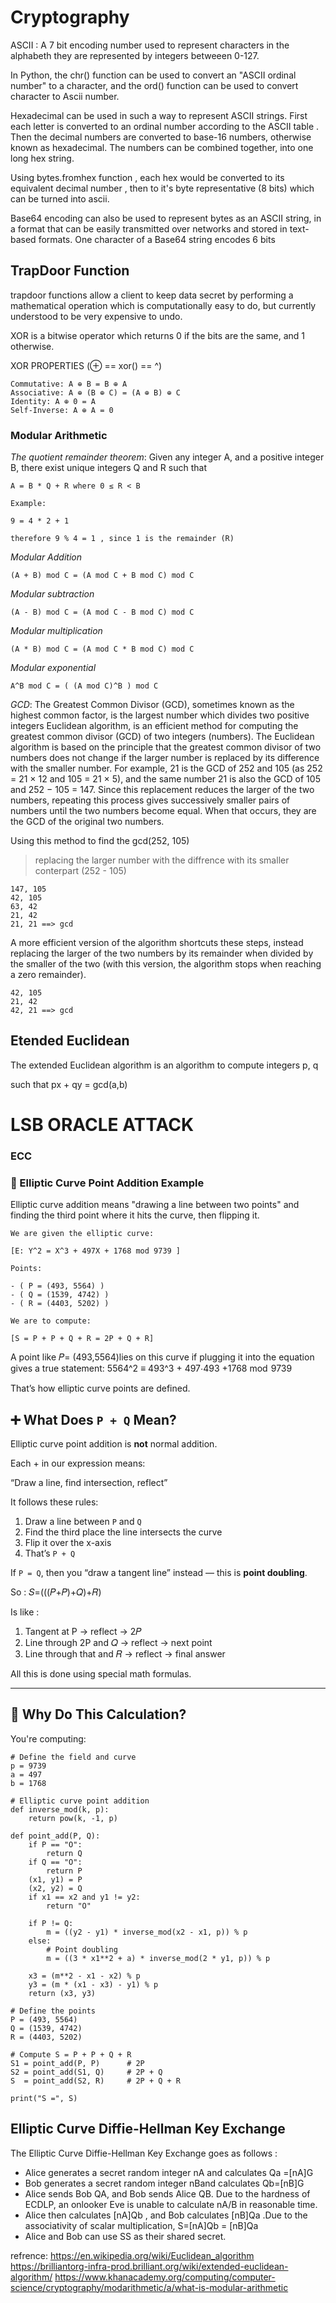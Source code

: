 # Cryptography

ASCII : A 7 bit encoding number used to represent characters in the alphabeth they are represented by integers betweeen  0-127.



 In Python, the chr() function can be used to convert an "ASCII ordinal number" to a character, and the ord() function can be used to convert character to Ascii number.

 Hexadecimal can be used in such a way to represent ASCII strings. First each letter is converted to an ordinal number according to the ASCII table . Then the decimal numbers are converted to base-16 numbers, otherwise known as hexadecimal. The numbers can be combined together, into one long hex string.

Using bytes.fromhex function , each hex would be converted to its equivalent decimal number , then to it's byte representative (8 bits) which can be turned into ascii.


Base64 encoding can also be used to represent bytes as an ASCII string, in a format that can be easily transmitted over networks and stored in text-based formats. One character of a Base64 string encodes 6 bits

## TrapDoor Function
trapdoor functions allow a client to keep data secret by performing a mathematical operation which is computationally easy to do, but currently understood to be very expensive to undo.

XOR is a bitwise operator which returns 0 if the bits are the same, and 1 otherwise. 

XOR PROPERTIES (⊕ == xor() == ^)

```
Commutative: A ⊕ B = B ⊕ A
Associative: A ⊕ (B ⊕ C) = (A ⊕ B) ⊕ C
Identity: A ⊕ 0 = A
Self-Inverse: A ⊕ A = 0

```

### Modular Arithmetic

*The quotient remainder theorem*:
Given any integer A, and a positive integer B, there exist unique integers Q and R such that

```
A = B * Q + R where 0 ≤ R < B

Example:

9 = 4 * 2 + 1

therefore 9 % 4 = 1 , since 1 is the remainder (R)

```

*Modular Addition*

```
(A + B) mod C = (A mod C + B mod C) mod C
```

*Modular subtraction*

```
(A - B) mod C = (A mod C - B mod C) mod C
```

*Modular multiplication*

```
(A * B) mod C = (A mod C * B mod C) mod C
```

*Modular exponential*

```
A^B mod C = ( (A mod C)^B ) mod C
```

*GCD*: The Greatest Common Divisor (GCD), sometimes known as the highest common factor, is the largest number which divides two positive integers 
Euclidean algorithm, is an efficient method for computing the greatest common divisor (GCD) of two integers (numbers). The Euclidean algorithm is based on the principle that the greatest common divisor of two numbers does not change if the larger number is replaced by its difference with the smaller number. For example, 21 is the GCD of 252 and 105 (as 252 = 21 × 12 and 105 = 21 × 5), and the same number 21 is also the GCD of 105 and 252 − 105 = 147. Since this replacement reduces the larger of the two numbers, repeating this process gives successively smaller pairs of numbers until the two numbers become equal. When that occurs, they are the GCD of the original two numbers.

Using this method to find the gcd(252, 105)

> replacing the larger number with the diffrence with its smaller conterpart (252 - 105)

```
147, 105
42, 105
63, 42
21, 42
21, 21 ==> gcd

```

A more efficient version of the algorithm shortcuts these steps, instead replacing the larger of the two numbers by its remainder when divided by the smaller of the two (with this version, the algorithm stops when reaching a zero remainder).

```
42, 105
21, 42
42, 21 ==> gcd
```

## Etended Euclidean 
The extended Euclidean algorithm is an algorithm to compute integers p, q

such that px + qy = gcd(a,b)






#  LSB ORACLE ATTACK





### ECC 


### 🧮 Elliptic Curve Point Addition Example

Elliptic curve addition means "drawing a line between two points" and finding the third point where it hits the curve, then flipping it.


```
We are given the elliptic curve:

[E: Y^2 = X^3 + 497X + 1768 mod 9739 ]

Points:

- ( P = (493, 5564) )
- ( Q = (1539, 4742) )
- ( R = (4403, 5202) )

We are to compute:

[S = P + P + Q + R = 2P + Q + R]

```
 
A point like 𝑃= (493,5564)lies on this curve if plugging it into the equation gives a true statement:
5564^2 ≡ 493^3 + 497⋅493 +1768 mod  9739

That’s how elliptic curve points are defined.

## ➕ What Does `P + Q` Mean?

Elliptic curve point addition is **not** normal addition.

Each + in our expression means:

“Draw a line, find intersection, reflect”

It follows these rules:

1. Draw a line between `P` and `Q`
2. Find the third place the line intersects the curve
3. Flip it over the x-axis
4. That’s `P + Q`

If `P = Q`, then you “draw a tangent line” instead — this is **point doubling**.


So : 𝑆=(((𝑃+𝑃)+𝑄)+𝑅) 

Is like :

1. Tangent at P → reflect → 2𝑃
2. Line through 2P and 𝑄 → reflect → next point
3. Line through that and 𝑅 → reflect → final answer

All this is done using special math formulas.

---

## 🧮 Why Do This Calculation?

You're computing:





```
# Define the field and curve
p = 9739
a = 497
b = 1768

# Elliptic curve point addition
def inverse_mod(k, p):
    return pow(k, -1, p)

def point_add(P, Q):
    if P == "O":
        return Q
    if Q == "O":
        return P
    (x1, y1) = P
    (x2, y2) = Q
    if x1 == x2 and y1 != y2:
        return "O"
    
    if P != Q:
        m = ((y2 - y1) * inverse_mod(x2 - x1, p)) % p
    else:
        # Point doubling
        m = ((3 * x1**2 + a) * inverse_mod(2 * y1, p)) % p
    
    x3 = (m**2 - x1 - x2) % p
    y3 = (m * (x1 - x3) - y1) % p
    return (x3, y3)

# Define the points
P = (493, 5564)
Q = (1539, 4742)
R = (4403, 5202)

# Compute S = P + P + Q + R
S1 = point_add(P, P)      # 2P
S2 = point_add(S1, Q)     # 2P + Q
S  = point_add(S2, R)     # 2P + Q + R

print("S =", S)

```

## Elliptic Curve Diffie-Hellman Key Exchange 

The Elliptic Curve Diffie-Hellman Key Exchange goes as follows :
- Alice generates a secret random integer nA  and calculates Qa =[nA]G
- Bob generates a secret random integer nBand calculates Qb=[nB]G
- Alice sends Bob QA, and Bob sends Alice QB. Due to the hardness of ECDLP, an onlooker Eve is unable to calculate nA/B  in reasonable time.
- Alice then calculates [nA]Qb , and Bob calculates [nB]Qa .Due to the associativity of scalar multiplication, S=[nA]Qb = [nB]Qa
- Alice and Bob can use SS as their shared secret.


refrence: https://en.wikipedia.org/wiki/Euclidean_algorithm
https://brilliantorg-infra-prod.brilliant.org/wiki/extended-euclidean-algorithm/
https://www.khanacademy.org/computing/computer-science/cryptography/modarithmetic/a/what-is-modular-arithmetic
